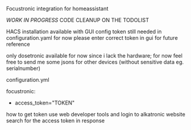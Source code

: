 Focustronic integration for homeassistant

*WORK IN PROGRESS*
CODE CLEANUP ON THE TODOLIST


HACS installation available with GUI config
token still needed in configuration.yaml for now
please enter correct token in gui for future reference

only dosetronic available for now since i lack the hardware; for now 
feel free to send me some jsons for other devices (without sensitive data eg. serialnumber)

configuration.yml

focustronic:
 - access_token="TOKEN"
 
 
how to get token
use web developer tools and login to alkatronic website
search for the access token in response
